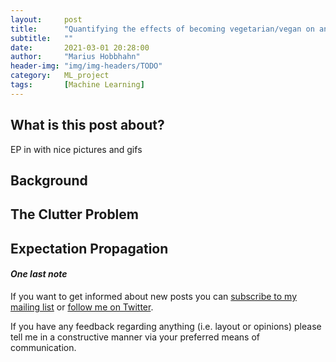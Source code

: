 ```yaml
---
layout:     post
title:      "Quantifying the effects of becoming vegetarian/vegan on animal suffering"
subtitle:   ""
date:       2021-03-01 20:28:00
author:     "Marius Hobbhahn"
header-img: "img/img-headers/TODO"
category:   ML_project
tags:       [Machine Learning]
---
```


## **What is this post about?**

EP in with nice pictures and gifs

## Background



## The Clutter Problem


## Expectation Propagation



#### ***One last note***

If you want to get informed about new posts you can <a href='http://www.mariushobbhahn.com/subscribe/'>subscribe to my mailing list</a> or <a href='https://twitter.com/MariusHobbhahn'>follow me on Twitter</a>.

If you have any feedback regarding anything (i.e. layout or opinions) please tell me in a constructive manner via your preferred means of communication.


